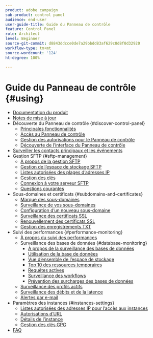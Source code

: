 ```yaml
---
product: adobe campaign
sub-product: control panel
audience: end-user
user-guide-title: Guide du Panneau de contrôle
feature: Control Panel
role: Architect
level: Beginner
source-git-commit: d8843ddcce0de7a29bbdd83af629c8d8f0d32920
workflow-type: tm+mt
source-wordcount: '124'
ht-degree: 100%

---
```



# Guide du Panneau de contrôle {#using}

+ [Documentation du produit](control-panel-home.md)
+ [Notes de mise à jour](release-notes.md)
+ Découverte du Panneau de contrôle {#discover-control-panel}
   + [Principales fonctionnalités](discover/using/key-features.md)
   + [Accès au Panneau de contrôle](discover/using/accessing-control-panel.md)
   + [Gestion des autorisations pour le Panneau de contrôle](discover/using/managing-permissions.md)
   + [Découverte de l’interface du Panneau de contrôle](discover/using/discovering-the-interface.md)
+ [Surveiller les contacts principaux et les événements](service-events/service-events.md)
+ Gestion SFTP {#sftp-management}
   + [À propos de la gestion SFTP](sftp/using/about-sftp-management.md)
   + [Gestion de l’espace de stockage SFTP](sftp/using/sftp-storage-management.md)
   + [Listes autorisées des plages d’adresses IP](sftp/using/ip-range-allow-listing.md)
   + [Gestion des clés](sftp/using/key-management.md)
   + [Connexion à votre serveur SFTP](sftp/using/logging-into-sftp-server.md)
   + [Questions courantes](sftp/using/common-questions.md)
+ Sous-domaines et certificats {#subdomains-and-certificates}
   + [Marque des sous-domaines](subdomains-certificates/using/subdomains-branding.md)
   + [Surveillance de vos sous-domaines](subdomains-certificates/using/monitoring-subdomains.md)
   + [Configuration d’un nouveau sous-domaine](subdomains-certificates/using/setting-up-new-subdomain.md)
   + [Surveillance des certificats SSL](subdomains-certificates/using/monitoring-ssl-certificates.md)
   + [Renouvellement des certificats SSL](subdomains-certificates/using/renewing-subdomain-certificate.md)
   + [Gestion des enregistrements TXT](subdomains-certificates/using/managing-txt-records.md)
+ Suivi des performances {#performance-monitoring}
   + [À propos du suivi des performances](performance-monitoring/using/about-performance-monitoring.md)
   + Surveillance des bases de données {#database-monitoring}
      + [À propos de la surveillance des bases de données](performance-monitoring/using/database-monitoring.md)
      + [Utilisation de la base de données](performance-monitoring/using/database-utilization.md)
      + [Vue d’ensemble de l’espace de stockage](performance-monitoring/using/database-storage-overview.md)
      + [Top 10 des ressources temporaires](performance-monitoring/using/database-top-ten-resources.md)
      + [Requêtes actives](performance-monitoring/using/database-active-queries.md)
      + [Surveillance des workflows](performance-monitoring/using/workflow-monitoring.md)
      + [Prévention des surcharges des bases de données](performance-monitoring/using/database-preventing-overload.md)
   + [Surveillance des profils actifs](performance-monitoring/using/active-profiles-monitoring.md)
   + [Surveillance des débits et de la latence](performance-monitoring/using/thoughputs-latencies.md)
   + [Alertes par e-mail](performance-monitoring/using/email-alerting.md)
+ Paramètres des instances {#instances-settings}
   + [Listes autorisées des adresses IP pour l’accès aux instances](instances-settings/using/ip-allow-listing-instance-access.md)
   + [Autorisations d’URL](instances-settings/using/url-permissions.md)
   + [Détails de l’instance](instances-settings/using/instance-details.md)
   + [Gestion des clés GPG](instances-settings/using/gpg-keys-management.md)
+ [FAQ](faq.md)
